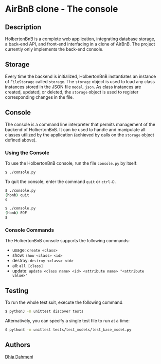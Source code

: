 # AirBnB clone - The console

## Description

HolbertonBnB is a complete web application, integrating database storage, 
a back-end API, and front-end interfacing in a clone of AirBnB.
The project currently only implements the back-end console.


## Storage

Every time the backend is initialized, HolbertonBnB instantiates an instance of 
`FileStorage` called `storage`. The `storage` object is used to load
any class instances stored in the JSON file `model.json`. As class instances are 
created, updated, or deleted, the `storage` object is used to register 
corresponding changes in the file.

## Console

The console is a command line interpreter that permits management of the backend 
of HolbertonBnB. It can be used to handle and manipulate all classes utilized by 
the application (achieved by calls on the `storage` object defined above).

### Using the Console


To use the HolbertonBnB console, run the file `console.py` by itself:

```bash
$ ./console.py
```

To quit the console, enter the command `quit` or  `ctrl-D`.

```bash
$ ./console.py
(hbnb) quit
$
```

```bash
$ ./console.py
(hbnb) EOF
$
```

### Console Commands

The HolbertonBnB console supports the following commands:

* usage: `create <class>`
* show: `show <class> <id>`
* destroy: `destroy <class> <id>` 
* all: `all [class]`
* update: `update <class name> <id> <attribute name> "<attribute value>"`

## Testing

To run the whole test suit, execute the following command:

```bash
$ python3 -m unittest discover tests
```

Alternatively, you can specify a single test file to run at a time:

```bash
$ python3 -m unittest tests/test_models/test_base_model.py
```

## Authors
[Dhia Dahmeni](https://github.com/cryptolake)
